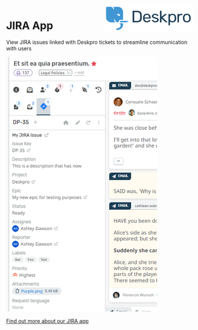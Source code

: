 <img align="right" alt="Deskpro" src="https://raw.githubusercontent.com/DeskproApps/jira/master/docs/assets/deskpro-logo.svg" />

# JIRA App

View JIRA issues linked with Deskpro tickets to streamline communication with users

![JIRA App - Deskpro](https://raw.githubusercontent.com/DeskproApps/jira/master/docs/assets/jira-screenshot-01.png)

[Find out more about our JIRA app](https://www.deskpro.com/apps/jira)
